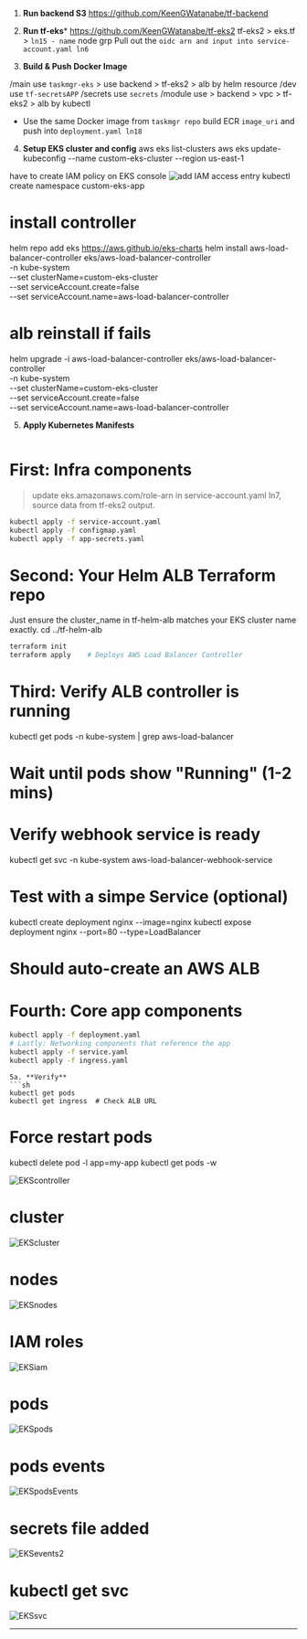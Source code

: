 1. **Run backend S3**
  https://github.com/KeenGWatanabe/tf-backend

2. **Run tf-eks***
  https://github.com/KeenGWatanabe/tf-eks2
  tf-eks2 > eks.tf > `ln15 - name` node grp
  Pull out the `oidc arn and input into service-account.yaml ln6`


3. **Build & Push Docker Image**

/main use `taskmgr-eks` > use backend > tf-eks2 > alb by helm resource
/dev use `tf-secretsAPP`
/secrets use `secrets`
/module use > backend > vpc > tf-eks2 > alb by kubectl

- Use the same Docker image from `taskmgr repo` build ECR `image_uri` and push
into `deployment.yaml ln18 `

4.   **Setup EKS cluster and config**
aws eks list-clusters
aws eks update-kubeconfig --name custom-eks-cluster --region us-east-1

have to create IAM policy on EKS console
![add IAM access entry](/images/IAMaccess.png)
kubectl create namespace custom-eks-app


# install controller
helm repo add eks https://aws.github.io/eks-charts
helm install aws-load-balancer-controller eks/aws-load-balancer-controller \
  -n kube-system \
  --set clusterName=custom-eks-cluster \
  --set serviceAccount.create=false \
  --set serviceAccount.name=aws-load-balancer-controller

# alb reinstall if fails
helm upgrade -i aws-load-balancer-controller eks/aws-load-balancer-controller \
  -n kube-system \
  --set clusterName=custom-eks-cluster \
  --set serviceAccount.create=false \
  --set serviceAccount.name=aws-load-balancer-controller  

5. **Apply Kubernetes Manifests**  
   ```sh
# First: Infra components 
> update eks.amazonaws.com/role-arn in service-account.yaml ln7, source data from tf-eks2 output.
```bash
kubectl apply -f service-account.yaml   
kubectl apply -f configmap.yaml
kubectl apply -f app-secrets.yaml
```
# Second: Your Helm ALB Terraform repo
Just ensure the cluster_name in tf-helm-alb matches your EKS cluster name exactly.
cd ../tf-helm-alb  
```bash
terraform init
terraform apply    # Deploys AWS Load Balancer Controller
```
# Third: Verify ALB controller is running
kubectl get pods -n kube-system | grep aws-load-balancer
# Wait until pods show "Running" (1-2 mins)
# Verify webhook service is ready
kubectl get svc -n kube-system aws-load-balancer-webhook-service
# Test with a simpe Service (optional)
kubectl create deployment nginx --image=nginx
kubectl expose deployment nginx --port=80 --type=LoadBalancer
# Should auto-create an AWS ALB

# Fourth: Core app components 
```bash
kubectl apply -f deployment.yaml
# Lastly: Networking components that reference the app
kubectl apply -f service.yaml
kubectl apply -f ingress.yaml
```

  

   ```
5a. **Verify**  
   ```sh
   kubectl get pods
   kubectl get ingress  # Check ALB URL
   ```
# Force restart pods
kubectl delete pod -l app=my-app 
kubectl get pods -w  


![EKScontroller](/images/EKScontroller.png) 



# cluster   
![EKScluster](/images/EKScluster.png)
# nodes
![EKSnodes](/images/EKSnodes.png)
# IAM roles
![EKSiam](/images/EKSiam.png)
# pods
![EKSpods](/images/EKSpods.png)
# pods events
![EKSpodsEvents](/images/EKSevents.png)
# secrets file added
![EKSevents2](/images/EKSevents2.png)

# kubectl get svc
![EKSsvc](/images/EKSsvc.png)

---------------------------------------------------------------------------------------
